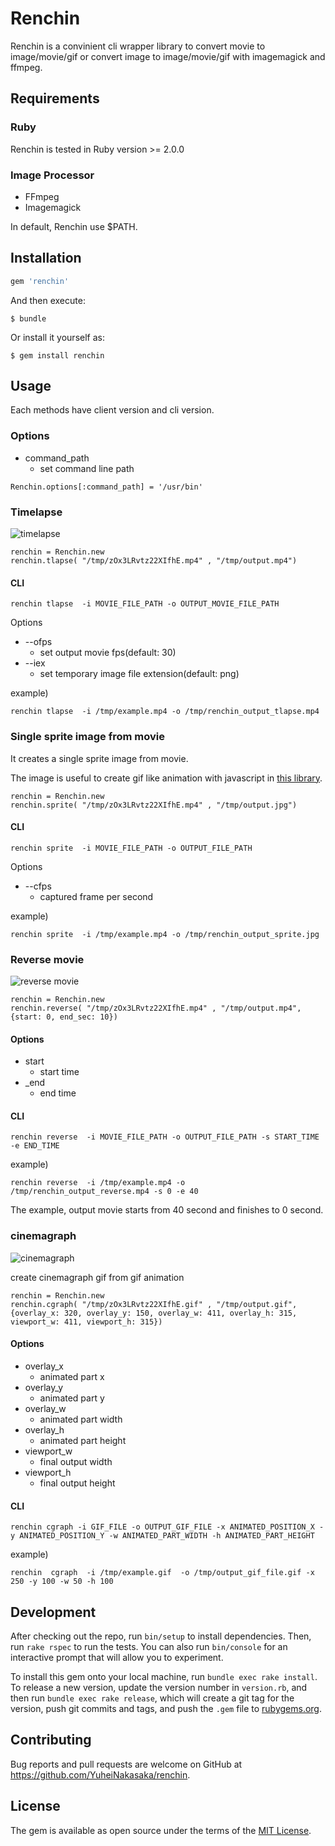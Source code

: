 # Renchin

Renchin is a convinient cli wrapper library to convert movie to image/movie/gif or convert image to image/movie/gif with imagemagick and ffmpeg.

## Requirements

### Ruby

Renchin is tested in Ruby version >= 2.0.0

### Image Processor
- FFmpeg
- Imagemagick

In default, Renchin use $PATH.

## Installation

```ruby
gem 'renchin'
```

And then execute:

    $ bundle

Or install it yourself as:

    $ gem install renchin

## Usage

Each methods have client version and cli version.

### Options

- command_path
  - set command line path
```
Renchin.options[:command_path] = '/usr/bin'

```

### Timelapse

![timelapse](http://img.gifmagazine.net/gifmagazine/images/693433/original.gif)

```
renchin = Renchin.new
renchin.tlapse( "/tmp/zOx3LRvtz22XIfhE.mp4" , "/tmp/output.mp4")
```

#### CLI

```
renchin tlapse  -i MOVIE_FILE_PATH -o OUTPUT_MOVIE_FILE_PATH
```

Options

- --ofps
  - set output movie fps(default: 30)
- --iex
  - set temporary image file extension(default: png)

example)

```
renchin tlapse  -i /tmp/example.mp4 -o /tmp/renchin_output_tlapse.mp4
```

### Single sprite image from movie

It creates a single sprite image from movie.

The image is useful to create gif like animation with javascript in [this library](http://nbnote.github.io/flipbook/).

```
renchin = Renchin.new
renchin.sprite( "/tmp/zOx3LRvtz22XIfhE.mp4" , "/tmp/output.jpg")
```

#### CLI

```
renchin sprite  -i MOVIE_FILE_PATH -o OUTPUT_FILE_PATH
```

Options

- --cfps
  - captured frame per second

example)

```
renchin sprite  -i /tmp/example.mp4 -o /tmp/renchin_output_sprite.jpg
```

### Reverse movie

![reverse movie](http://img.gifmagazine.net/gifmagazine/images/496200/original.gif?1438912596)

```
renchin = Renchin.new
renchin.reverse( "/tmp/zOx3LRvtz22XIfhE.mp4" , "/tmp/output.mp4", {start: 0, end_sec: 10})
```

#### Options

- start
  - start time
- _end
  - end time

#### CLI

```
renchin reverse  -i MOVIE_FILE_PATH -o OUTPUT_FILE_PATH -s START_TIME -e END_TIME
```

example)

```
renchin reverse  -i /tmp/example.mp4 -o /tmp/renchin_output_reverse.mp4 -s 0 -e 40
```

The example, output movie starts from 40 second and finishes to 0 second.

### cinemagraph

![cinemagraph](http://img.gifmagazine.net/gifmagazine/images/676045/original.gif)

create cinemagraph gif from gif animation

```
renchin = Renchin.new
renchin.cgraph( "/tmp/zOx3LRvtz22XIfhE.gif" , "/tmp/output.gif", {overlay_x: 320, overlay_y: 150, overlay_w: 411, overlay_h: 315, viewport_w: 411, viewport_h: 315})
```

#### Options

- overlay_x
  - animated part x
- overlay_y
  - animated part y
- overlay_w
  - animated part width
- overlay_h
  - animated part height
- viewport_w
  - final output width
- viewport_h
  - final output height

#### CLI

```
renchin cgraph -i GIF_FILE -o OUTPUT_GIF_FILE -x ANIMATED_POSITION_X -y ANIMATED_POSITION_Y -w ANIMATED_PART_WIDTH -h ANIMATED_PART_HEIGHT
```

example)

```
renchin  cgraph  -i /tmp/example.gif  -o /tmp/output_gif_file.gif -x 250 -y 100 -w 50 -h 100
```

## Development

After checking out the repo, run `bin/setup` to install dependencies. Then, run `rake rspec` to run the tests. You can also run `bin/console` for an interactive prompt that will allow you to experiment.

To install this gem onto your local machine, run `bundle exec rake install`. To release a new version, update the version number in `version.rb`, and then run `bundle exec rake release`, which will create a git tag for the version, push git commits and tags, and push the `.gem` file to [rubygems.org](https://rubygems.org).

## Contributing

Bug reports and pull requests are welcome on GitHub at https://github.com/YuheiNakasaka/renchin.


## License

The gem is available as open source under the terms of the [MIT License](http://opensource.org/licenses/MIT).

